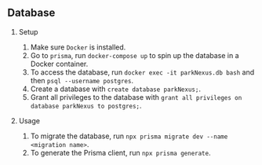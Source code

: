 ## Database

1. Setup

   1. Make sure `Docker` is installed.
   2. Go to `prisma`, run `docker-compose up` to spin up the database in a Docker container.
   3. To access the database, run `docker exec -it parkNexus.db bash` and then `psql --username postgres`.
   4. Create a database with `create database parkNexus;`.
   5. Grant all privileges to the database with `grant all privileges on database parkNexus to postgres;`.

2. Usage
   1. To migrate the database, run `npx prisma migrate dev --name <migration name>`.
   2. To generate the Prisma client, run `npx prisma generate`.
